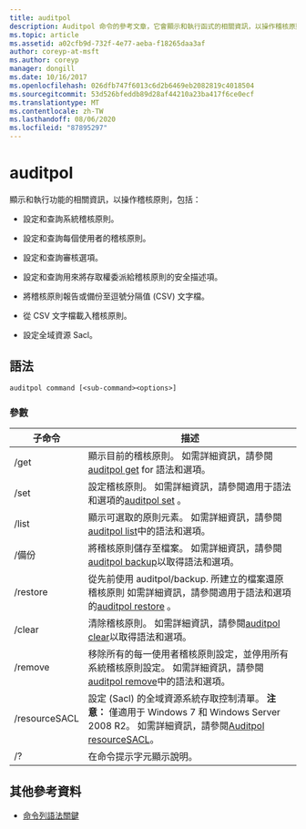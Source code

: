 ```yaml
---
title: auditpol
description: Auditpol 命令的參考文章，它會顯示和執行函式的相關資訊，以操作稽核原則。
ms.topic: article
ms.assetid: a02cfb9d-732f-4e77-aeba-f18265daa3af
author: coreyp-at-msft
ms.author: coreyp
manager: dongill
ms.date: 10/16/2017
ms.openlocfilehash: 026dfb747f6013c6d2b6469eb2082819c4018504
ms.sourcegitcommit: 53d526bfeddb89d28af44210a23ba417f6ce0ecf
ms.translationtype: MT
ms.contentlocale: zh-TW
ms.lasthandoff: 08/06/2020
ms.locfileid: "87895297"
---
```

# <a name="auditpol"></a>auditpol

顯示和執行功能的相關資訊，以操作稽核原則，包括：

- 設定和查詢系統稽核原則。

- 設定和查詢每個使用者的稽核原則。

- 設定和查詢審核選項。

- 設定和查詢用來將存取權委派給稽核原則的安全描述項。

- 將稽核原則報告或備份至逗號分隔值 (CSV) 文字檔。

- 從 CSV 文字檔載入稽核原則。

- 設定全域資源 Sacl。

## <a name="syntax"></a>語法

```
auditpol command [<sub-command><options>]
```

### <a name="parameters"></a>參數

| 子命令 | 描述 |
| ----------- | ----------- |
| /get | 顯示目前的稽核原則。 如需詳細資訊，請參閱[auditpol get](auditpol-get.md) for 語法和選項。 |
| /set | 設定稽核原則。 如需詳細資訊，請參閱適用于語法和選項的[auditpol set](auditpol-set.md) 。 |
| /list | 顯示可選取的原則元素。 如需詳細資訊，請參閱[auditpol list](auditpol-list.md)中的語法和選項。 |
| /備份 | 將稽核原則儲存至檔案。 如需詳細資訊，請參閱[auditpol backup](auditpol-backup.md)以取得語法和選項。 |
| /restore | 從先前使用 auditpol/backup. 所建立的檔案還原稽核原則 如需詳細資訊，請參閱適用于語法和選項的[auditpol restore](auditpol-restore.md) 。 |
| /clear | 清除稽核原則。 如需詳細資訊，請參閱[auditpol clear](auditpol-clear.md)以取得語法和選項。 |
| /remove | 移除所有的每一使用者稽核原則設定，並停用所有系統稽核原則設定。 如需詳細資訊，請參閱[auditpol remove](auditpol-remove.md)中的語法和選項。 |
| /resourceSACL | 設定 (Sacl) 的全域資源系統存取控制清單。 **注意：** 僅適用于 Windows 7 和 Windows Server 2008 R2。 如需詳細資訊，請參閱[Auditpol resourceSACL](auditpol-resourcesacl.md)。 |
| /?| 在命令提示字元顯示說明。 |

## <a name="additional-references"></a>其他參考資料

- [命令列語法關鍵](command-line-syntax-key.md)
